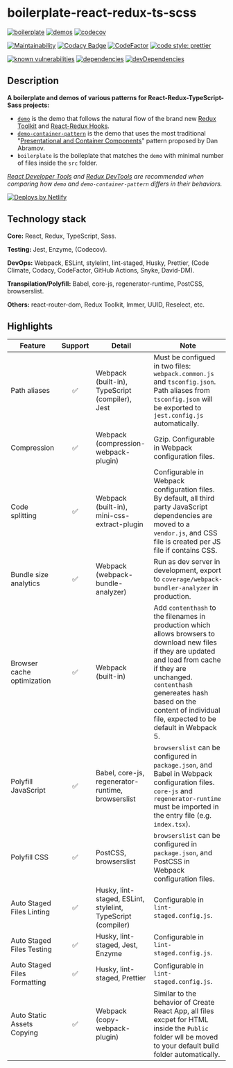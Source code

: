 # boilerplate-react-redux-ts-scss

[![boilerplate](https://github.com/zw627/boilerplate-react-redux-ts-scss/workflows/boilerplate/badge.svg)](https://github.com/zw627/boilerplate-react-redux-ts-scss/actions?query=workflow%3Aboilerplate)
[![demos](https://github.com/zw627/boilerplate-react-redux-ts-scss/workflows/demos/badge.svg)](https://github.com/zw627/boilerplate-react-redux-ts-scss/actions?query=workflow%3Ademos)
[![codecov](https://codecov.io/gh/zw627/boilerplate-react-redux-ts-scss/branch/master/graph/badge.svg?token=OsVLx0rz4f)](https://codecov.io/gh/zw627/boilerplate-react-redux-ts-scss)

[![Maintainability](https://api.codeclimate.com/v1/badges/e355774e2727848b3246/maintainability)](https://codeclimate.com/github/zw627/boilerplate-react-redux-ts-scss/maintainability)
[![Codacy Badge](https://app.codacy.com/project/badge/Grade/0d2cfda1b5ff4474ab062f658849efac)](https://www.codacy.com/manual/zw627/boilerplate-react-redux-ts-scss?utm_source=github.com&amp;utm_medium=referral&amp;utm_content=zw627/boilerplate-react-redux-ts-scss&amp;utm_campaign=Badge_Grade)
[![CodeFactor](https://www.codefactor.io/repository/github/zw627/boilerplate-react-redux-ts-scss/badge)](https://www.codefactor.io/repository/github/zw627/boilerplate-react-redux-ts-scss)
[![code style: prettier](https://img.shields.io/badge/code_style-prettier-ff69b4.svg)](https://github.com/prettier/prettier)

[![known vulnerabilities](https://snyk.io/test/github/zw627/boilerplate-react-redux-ts-scss/badge.svg?targetFile=demo/package.json)](https://snyk.io/test/github/zw627/boilerplate-react-redux-ts-scss?targetFile=demo/package.json)
[![dependencies](https://david-dm.org/zw627/boilerplate-react-redux-ts-scss/status.svg?path=demo)](https://david-dm.org/zw627/boilerplate-react-redux-ts-scss?path=demo)
[![devDependencies](https://david-dm.org/zw627/boilerplate-react-redux-ts-scss/dev-status.svg?path=demo)](https://david-dm.org/zw627/boilerplate-react-redux-ts-scss?path=demo&type=dev)

## Description

**A boilerplate and demos of various patterns for React-Redux-TypeScript-Sass projects:**

- [`demo`](https://boilerplate-demo.netlify.app) is the demo that follows the natural flow of the brand new [Redux Toolkit](https://github.com/reduxjs/redux-toolkit) and [React-Redux Hooks](https://react-redux.js.org/api/hooks).
- [`demo-container-pattern`](https://boilerplate-demo-container.netlify.app) is the demo that uses the most traditional "[Presentational and Container Components](https://medium.com/@dan_abramov/smart-and-dumb-components-7ca2f9a7c7d0)" pattern proposed by Dan Abramov.
- `boilerplate` is the boileplate that matches the `demo` with minimal number of files inside the `src` folder.

*[React Developer Tools](https://chrome.google.com/webstore/detail/react-developer-tools) and [Redux DevTools](https://chrome.google.com/webstore/detail/redux-devtools) are recommended when comparing how `demo` and `demo-container-pattern` differs in their behaviors.*

[![Deploys by Netlify](https://www.netlify.com/img/global/badges/netlify-color-accent.svg)](https://www.netlify.com/)

## Technology stack

**Core:** React, Redux, TypeScript, Sass.

**Testing:** Jest, Enzyme, (Codecov).

**DevOps:** Webpack, ESLint, stylelint, lint-staged, Husky, Prettier, (Code Climate, Codacy, CodeFactor, GitHub Actions, Snyke, David-DM).

**Transpilation/Polyfill:** Babel, core-js, regenerator-runtime, PostCSS, browserslist.

**Others:** react-router-dom, Redux Toolkit, Immer, UUID, Reselect, etc.

## Highlights

| Feature                      | Support | Detail                                                       | Note                                                                                                                                                                                                                                                                   |
|------------------------------|:-------:|--------------------------------------------------------------|------------------------------------------------------------------------------------------------------------------------------------------------------------------------------------------------------------------------------------------------------------------------|
| Path aliases                 |    ✅    | Webpack (built-in), TypeScript (compiler), Jest              | Must be configued in two files: `webpack.common.js` and `tsconfig.json`. Path aliases from `tsconfig.json` will be exported to `jest.config.js` automatically.                                                                                 |
| Compression                  |    ✅    | Webpack (compression-webpack-plugin)                         | Gzip. Configurable in Webpack configuration files.                                                                                                                                                                                                                     |
| Code splitting               |    ✅    | Webpack (built-in), mini-css-extract-plugin                  | Configurable in Webpack configuration files. By default, all third party JavaScript dependencies are moved to a `vendor.js`, and CSS file is created per JS file if contains CSS.                                                                                      |
| Bundle size analytics        |    ✅    | Webpack (webpack-bundle-analyzer)                            | Run as dev server in development, export to `coverage/webpack-bundler-analyzer` in production.                                                                                                                                                                         |
| Browser cache optimization   |    ✅    | Webpack (built-in)                                           | Add `contenthash` to the filenames in production which allows browsers to download new files if they are updated and load from cache if they are unchanged. `contenthash` genereates hash based on the content of individual file, expected to be default in Webpack 5. |
| Polyfill JavaScript          |    ✅    | Babel, core-js, regenerator-runtime, browserslist            | `browserslist` can be configured in `package.json`, and Babel in Webpack configuration files. `core-js` and `regenerator-runtime` must be imported in the entry file (e.g. `index.tsx`).                                                                               |
| Polyfill CSS                 |    ✅    | PostCSS, browserslist                                        | `browserslist` can be configured in `package.json`, and PostCSS in Webpack configuration files.                                                                                                                                                                        |
| Auto Staged Files Linting    |    ✅    | Husky, lint-staged, ESLint, stylelint, TypeScript (compiler) | Configurable in `lint-staged.config.js`.                                                                                                                                                                                                                               |
| Auto Staged Files Testing    |    ✅    | Husky, lint-staged, Jest, Enzyme                             | Configurable in `lint-staged.config.js`.                                                                                                                                                                                                                               |
| Auto Staged Files Formatting |    ✅    | Husky, lint-staged, Prettier                                 | Configurable in `lint-staged.config.js`.                                                                                                                                                                                                                               |
| Auto Static Assets Copying   |    ✅    | Webpack (copy-webpack-plugin)                                | Similar to the behavior of Create React App, all files excpet for HTML inside the `Public` folder wll be moved to your default build folder automatically.                                                                                                             |

